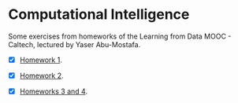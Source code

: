 # Computational Intelligence

Some exercises from homeworks of the Learning from Data MOOC - Caltech, lectured by Yaser Abu-Mostafa.

- [X] [Homework 1](/Activity%201.pdf).

- [X] [Homework 2](/Activity%202.pdf).

- [X] [Homeworks 3 and 4](/Activity%203.pdf).
